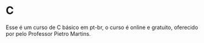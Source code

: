 # C
 Esse é um curso de C básico em pt-br, o curso é online e gratuito, oferecido por pelo Professor Pietro Martins.
